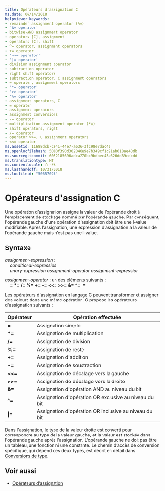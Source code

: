 ```yaml
---
title: Opérateurs d'assignation C
ms.date: 06/14/2018
helpviewer_keywords:
- remainder assignment operator (%=)
- '&= operator'
- bitwise-AND assignment operator
- operators [C], assignment
- operators [C], shift
- ^= operator, assignment operators
- += operator
- '>>= operator'
- '|= operator'
- division assignment operator
- subtraction operator
- right shift operators
- subtraction operator, C assignment operators
- = operator, assignment operators
- '*= operator'
- '>> operator'
- '%= operator'
- assignment operators, C
- = operator
- assignment operators
- assignment conversions
- -= operator
- multiplication assignment operator (*=)
- shift operators, right
- /= operator
- operator >>=, C assignment operators
- <<= operator
ms.assetid: 11688dcb-c941-44e7-a636-3fc98e7dac40
ms.openlocfilehash: 5080f390d302840e9e7b349cf1c21ab618ae48db
ms.sourcegitcommit: 6052185696adca270bc9bdbec45a626dd89cdcdd
ms.translationtype: HT
ms.contentlocale: fr-FR
ms.lasthandoff: 10/31/2018
ms.locfileid: "50657026"
---
```

# <a name="c-assignment-operators"></a>Opérateurs d'assignation C

Une opération d’assignation assigne la valeur de l’opérande droit à l’emplacement de stockage nommé par l’opérande gauche. Par conséquent, l'opérande gauche d'une opération d'assignation doit être une l-value modifiable. Après l’assignation, une expression d’assignation a la valeur de l’opérande gauche mais n’est pas une l-value.

## <a name="syntax"></a>Syntaxe

*assignment-expression* :<br/>
&nbsp;&nbsp;&nbsp;&nbsp;*conditional-expression*<br/>
&nbsp;&nbsp;&nbsp;&nbsp;*unary-expression* *assignment-operator* *assignment-expression*

*assignment-operator* : un des éléments suivants :<br/>
&nbsp;&nbsp;&nbsp;&nbsp;**=** **\*=** **/=** **%=** **+=** **-=** **\<\<=** **>>=** **&=** **^=** **|=**

Les opérateurs d'assignation en langage C peuvent transformer et assigner des valeurs dans une même opération. C propose les opérateurs d'assignation suivants :

|Opérateur|Opération effectuée|
|--------------|-------------------------|
|**=**|Assignation simple|
|**&#42;=**|Assignation de multiplication|
|**/=**|Assignation de division|
|**%=**|Assignation de reste|
|**+=**|Assignation d'addition|
|**-=**|Assignation de soustraction|
|**<\<=**|Assignation de décalage vers la gauche|
|**>>=**|Assignation de décalage vers la droite|
|**&=**|Assignation d'opération AND au niveau du bit|
|**^=**|Assignation d'opération OR exclusive au niveau du bit|
|**&#124;=**|Assignation d'opération OR inclusive au niveau du bit|

Dans l'assignation, le type de la valeur droite est converti pour correspondre au type de la valeur gauche, et la valeur est stockée dans l'opérande gauche après l'assignation. L’opérande gauche ne doit pas être un tableau, une fonction ni une constante. Le chemin d’accès de conversion spécifique, qui dépend des deux types, est décrit en détail dans [Conversions de type](../c-language/type-conversions-c.md).

## <a name="see-also"></a>Voir aussi

- [Opérateurs d’assignation](../cpp/assignment-operators.md)